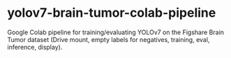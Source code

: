 # yolov7-brain-tumor-colab-pipeline
Google Colab pipeline for training/evaluating YOLOv7 on the Figshare Brain Tumor dataset (Drive mount, empty labels for negatives, training, eval, inference, display).
